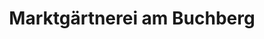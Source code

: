 ---
title: "Marktgärtnerei am Buchberg"
url: /buchberg-bei-herberstein/marktgaertnerei-am-buchberg/
shop: Hofladen
---